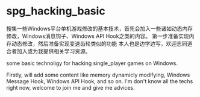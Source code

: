 spg_hacking_basic
=================
搜集一些Windows平台单机游戏修改的基本技术，首先会加入一些诸如动态内存修改，Windows消息钩子、Windows API Hook之类的内容。
第一步准备实现内存动态修改，然后准备实现变速齿轮类似的功能
本人也是边学边写，欢迎志同道合者加入或为我提供相关学习资源。

some basic technoligy for hacking single_player games on Windows.

Firstly, will add some content like memory dynamicly modifying, Windows Message Hook, Windows API Hook, and so on.
I'm don't know all the techs right now, welcome to join me and give me advices.
